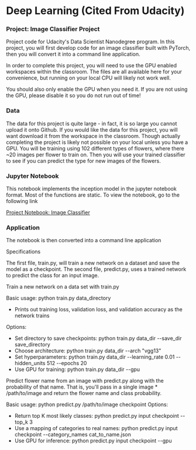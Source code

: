 # Deep Learning (Cited From Udacity)

### Project: Image Classifier Project 

Project code for Udacity's Data Scientist Nanodegree program. In this project, you will first develop code for an image classifier built with PyTorch, then you will convert it into a command line application.

In order to complete this project, you will need to use the GPU enabled workspaces within the classroom.  The files are all available here for your convenience, but running on your local CPU will likely not work well.

You should also only enable the GPU when you need it. If you are not using the GPU, please disable it so you do not run out of time!

### Data

The data for this project is quite large - in fact, it is so large you cannot upload it onto Github.  If you would like the data for this project, you will want download it from the workspace in the classroom.  Though actually completing the project is likely not possible on your local unless you have a GPU.  You will be training using 102 different types of flowers, where there ~20 images per flower to train on.  Then you will use your trained classifier to see if you can predict the type for new images of the flowers.


### Jupyter Notebook

This notebook implements the inception model in the jupyter notebook format. Most of the functions are static. To view the notebook, go to the following link

[Project Notebook: Image Classifier](http://nbviewer.jupyter.org/github/chenbowen184/Udacity_Data_Science_Projects/blob/master/Project%202%20-%20Image%20Classifier%20Application/Image%20Classifier%20Project.ipynb?flush_cache=true)

### Application

The notebook is then converted into a command line application

Specifications

The first file, train.py, will train a new network on a dataset and save the model as a checkpoint. The second file, predict.py, uses a trained network to predict the class for an input image. 

Train a new network on a data set with train.py

Basic usage: python train.py data_directory
* Prints out training loss, validation loss, and validation accuracy as the network trains

Options:
* Set directory to save checkpoints: python train.py data_dir --save_dir save_directory
* Choose architecture: python train.py data_dir --arch "vgg13"
* Set hyperparameters: python train.py data_dir --learning_rate 0.01 --hidden_units 512 --epochs 20
* Use GPU for training: python train.py data_dir --gpu

Predict flower name from an image with predict.py along with the probability of that name. That is, you'll pass in a single image * /path/to/image and return the flower name and class probability.

Basic usage: python predict.py /path/to/image checkpoint
Options:
* Return top K most likely classes: python predict.py input checkpoint --top_k 3
* Use a mapping of categories to real names: python predict.py input checkpoint --category_names cat_to_name.json
* Use GPU for inference: python predict.py input checkpoint --gpu
